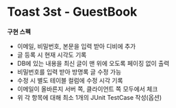 # Toast  3st - GuestBook

**구현 스펙**
 - 이메일, 비밀번호, 본문을 입력 받아 디비에 추가
 - 글 등록 시 현재 시각도 기록
 - DB에 있는 내용을 최신 글이 맨 위에 오도록 페이징 없이 출력
 - 비밀번호를 입력 받아 방명록 글 수정 가능
 - 수정 시 별도 테이블 컬럼에 수정 시각 기록
 - 이메일이 올바른지 서버 쪽, 클라이언트 쪽 모두에서 체크
 - 위 각 항목에 대해 최소 1개의 JUnit TestCase 작성(옵션)